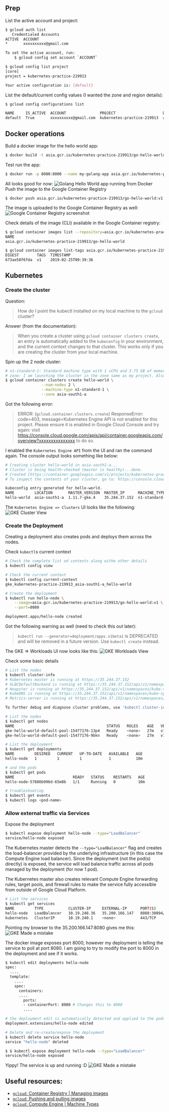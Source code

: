 ## Prep
List the active account and project:
```sh
$ gcloud auth list
   Credentialed Accounts
ACTIVE  ACCOUNT
*       xxxxxxxxxx@gmail.com

To set the active account, run:
    $ gcloud config set account `ACCOUNT`

$ gcloud config list project 
[core]
project = kubernetes-practice-219913

Your active configuration is: [default]
```

List the default/current config values (I wanted the zone and region details):
```sh
$ gcloud config configurations list

NAME     IS_ACTIVE  ACCOUNT               PROJECT                     DEFAULT_ZONE   DEFAULT_REGION
default  True       xxxxxxxxxx@gmail.com  kubernetes-practice-219913  asia-south1-a  asia-south1
```

## Docker operations

Build a docker image for the hello world app:
```sh
$ docker build -t asia.gcr.io/kubernetes-practice-219913/go-hello-world:v1 .
```
Test run the app:
```sh
$ docker run -p 8080:8000 --name my-golang-app asia.gcr.io/kubernetes-practice-219913/go-hello-world:v1
```
All looks good for now:
![Golang Hello World app running from Docker](imgs/docker_hello_world.png)
Push the image to the Google Container Registry
```
$ docker push asia.gcr.io/kubernetes-practice-219913/go-hello-world:v1
```
The image is uploaded to the Google Container Registry as well:
![Google Container Registry screenshot](imgs/gcr_1.png)

Check details of the image (CLI) available in the Google Container registry:
```sh
$ gcloud container images list --repository=asia.gcr.io/kubernetes-practice-219913
NAME
asia.gcr.io/kubernetes-practice-219913/go-hello-world

$ gcloud container images list-tags asia.gcr.io/kubernetes-practice-219913/go-hello-world
DIGEST        TAGS  TIMESTAMP
673ae58f6fda  v1    2019-02-25T09:39:36
```

## Kubernetes


### Create the cluster

Question: 
> How do I point the kubectl installed on my local machine to the `gcloud` cluster?

Answer (from the documentation):
> When you create a cluster using `gcloud container clusters create`, an entry is automatically added to the `kubeconfig` in your environment, and the current context changes to that cluster. This works only if you are creating the cluster from your local machine.

Spin up the 2 node cluster:
```sh
# n1-standard-1: Standard machine type with 1 vCPU and 3.75 GB of memory.
# zone: I am launching the cluster in the zone same as my project. Also, it is in the same region that the image is also uploaded.
$ gcloud container clusters create hello-world \
                --num-nodes 2 \
                --machine-type n1-standard-1 \
                --zone asia-south1-a
```
Got the following error:
> ERROR: (`gcloud.container.clusters.create`) ResponseError: code=403, message=Kubernetes Engine API is not enabled for this project. Please ensure it is enabled in Google Cloud Console and try again: visit https://console.cloud.google.com/apis/api/container.googleapis.com/overview?xxxxxxxxxxxxxxx to do so.

I enabled the `Kubernetes Engine API` from the UI and ran the command again. The console output looks something like below:
```sh
# Creating cluster hello-world in asia-south1-a... 
# Cluster is being health-checked (master is healthy)...done.                                                 
# Created [https://container.googleapis.com/v1/projects/kubernetes-practice-219913/zones/asia-south1-a/clusters/hello-world].
# To inspect the contents of your cluster, go to: https://console.cloud.google.com/kubernetes/workload_/gcloud/asia-south1-a/hello-world?project=kubernetes-practice-219913

kubeconfig entry generated for hello-world.
NAME         LOCATION       MASTER_VERSION  MASTER_IP      MACHINE_TYPE   NODE_VERSION  NUM_NODES  STATUS
hello-world  asia-south1-a  1.11.7-gke.4    35.244.37.152  n1-standard-1  1.11.7-gke.4  2          RUNNING
```
The `Kubernetes Engine => Clusters` UI looks like the following:
![GKE Cluster View](imgs/gke_1.png)

### Create the Deployment
Creating a deployment also creates pods and deploys them across the nodes.

Check `kubectl`s current context
```sh
# Check the complete list od contexts along withe other details
$ kubectl config view

# Check the current context
$ kubectl config current-context
gke_kubernetes-practice-219913_asia-south1-a_hello-world

# Create the deployment
$ kubectl run hello-node \
    --image=asia.gcr.io/kubernetes-practice-219913/go-hello-world:v1 \
    --port=8080

deployment.apps/hello-node created
```

Got the following warning as well (need to check this out later):
> `kubectl run --generator=deployment/apps.v1beta1` is DEPRECATED and will be removed in a future version. Use `kubectl create` instead.

The GKE => Workloads UI now looks like this:
![GKE Workloads View](imgs/gke_2.png)

Check some basic details
```sh
# List the nodes
$ kubectl cluster-info
# Kubernetes master is running at https://35.244.37.152
# GLBCDefaultBackend is running at https://35.244.37.152/api/v1/namespaces/kube-system/services/default-http-backend:http/proxy
# Heapster is running at https://35.244.37.152/api/v1/namespaces/kube-system/services/heapster/proxy
# KubeDNS is running at https://35.244.37.152/api/v1/namespaces/kube-system/services/kube-dns:dns/proxy
# Metrics-server is running at https://35.244.37.152/api/v1/namespaces/kube-system/services/https:metrics-server:/proxy

To further debug and diagnose cluster problems, use 'kubectl cluster-info dump'.

# List the nodes
$ kubectl get nodes
NAME                                         STATUS   ROLES    AGE   VERSION
gke-hello-world-default-pool-15477176-13p4   Ready    <none>   27m   v1.11.7-gke.4
gke-hello-world-default-pool-15477176-9bkn   Ready    <none>   27m   v1.11.7-gke.4

# List the deployment
$ kubectl get deployments
NAME         DESIRED   CURRENT   UP-TO-DATE   AVAILABLE   AGE
hello-node   1         1         1            1           10m

# and the pods
$ kubectl get pods
NAME                          READY   STATUS    RESTARTS   AGE
hello-node-57886b996d-65m8b   1/1     Running   0          10m

# troubleshooting
$ kubectl get events 
$ kubectl logs <pod-name>
```

### Allow external traffic via Services

Expose the deployment
```sh
$ kubectl expose deployment hello-node --type="LoadBalancer"
service/hello-node exposed
```

The Kubernetes master detects the `--type="LoadBalancer"` flag and creates the load-balancer provided by the underlying infrastructure (in this case the Compute Engine load balancer). Since the deployment (not the pod(s) directly) is exposed, the service will load balance traffic across all pods managed by the deployment (for now 1 pod).

The Kubernetes master also creates relevant Compute Engine forwarding rules, target pools, and firewall rules to make the service fully accessible from outside of Google Cloud Platform.

```sh
# List the services
$ kubectl get services
NAME         TYPE           CLUSTER-IP     EXTERNAL-IP      PORT(S)          AGE
hello-node   LoadBalancer   10.19.248.36   35.200.166.147   8080:30094/TCP   7m
kubernetes   ClusterIP      10.19.240.1    <none>           443/TCP          46m
```

Pointing my browser to the 35.200.166.147:8080 gives me this:
![GKE Made a mistake](imgs/gke_3.png)

The docker image exposes port 8000, however my deployment is telling the service to poll at port 8080. I am going to try to modify the port to 8000 in the deployment and see if it works.
```sh
$ kubectl edit deployments hello-node
spec:
  ....
  template:
    ....
    spec:
      containers:
      ....
        ports:
        - containerPort: 8080 # Changes this to 8000
        ....

# the deployment edit is automatically detected and applied to the pods 
deployment.extensions/hello-node edited

# Delete and re-create/expose the deployment
$ kubectl delete service hello-node
service "hello-node" deleted

$ $ kubectl expose deployment hello-node --type="LoadBalancer"
service/hello-node exposed
```

Yippy! The service is up and running :D
![GKE Made a mistake](imgs/gke_4.png)

## Useful resources:

* [`gcloud`: Container Registry | Managing images][1]
* [`gcloud`: Pushing and pulling images][2]
* [`gcloud`: Compute Engine | Machine Types][3]

[1]: https://cloud.google.com/container-registry/docs/managing
[2]: https://cloud.google.com/container-registry/docs/pushing-and-pulling
[3]: https://cloud.google.com/compute/docs/machine-types